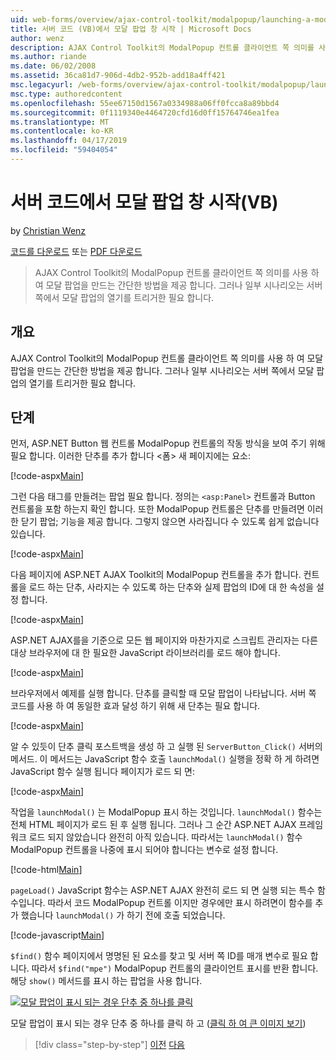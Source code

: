 ```yaml
---
uid: web-forms/overview/ajax-control-toolkit/modalpopup/launching-a-modal-popup-window-from-server-code-vb
title: 서버 코드 (VB)에서 모달 팝업 창 시작 | Microsoft Docs
author: wenz
description: AJAX Control Toolkit의 ModalPopup 컨트롤 클라이언트 쪽 의미를 사용 하 여 모달 팝업을 만드는 간단한 방법을 제공 합니다. 그러나 일부 시나리오는 t 해야 하는 중...
ms.author: riande
ms.date: 06/02/2008
ms.assetid: 36ca81d7-906d-4db2-952b-add18a4ff421
msc.legacyurl: /web-forms/overview/ajax-control-toolkit/modalpopup/launching-a-modal-popup-window-from-server-code-vb
msc.type: authoredcontent
ms.openlocfilehash: 55ee67150d1567a0334988a06ff0fcca8a89bbd4
ms.sourcegitcommit: 0f1119340e4464720cfd16d0ff15764746ea1fea
ms.translationtype: MT
ms.contentlocale: ko-KR
ms.lasthandoff: 04/17/2019
ms.locfileid: "59404054"
---
```

# <a name="launching-a-modal-popup-window-from-server-code-vb"></a>서버 코드에서 모달 팝업 창 시작(VB)

by [Christian Wenz](https://github.com/wenz)

[코드를 다운로드](http://download.microsoft.com/download/2/4/0/24052038-f942-4336-905b-b60ae56f0dd5/ModalPopup1.vb.zip) 또는 [PDF 다운로드](http://download.microsoft.com/download/b/6/a/b6ae89ee-df69-4c87-9bfb-ad1eb2b23373/modalpopup1VB.pdf)

> AJAX Control Toolkit의 ModalPopup 컨트롤 클라이언트 쪽 의미를 사용 하 여 모달 팝업을 만드는 간단한 방법을 제공 합니다. 그러나 일부 시나리오는 서버 쪽에서 모달 팝업의 열기를 트리거한 필요 합니다.


## <a name="overview"></a>개요

AJAX Control Toolkit의 ModalPopup 컨트롤 클라이언트 쪽 의미를 사용 하 여 모달 팝업을 만드는 간단한 방법을 제공 합니다. 그러나 일부 시나리오는 서버 쪽에서 모달 팝업의 열기를 트리거한 필요 합니다.

## <a name="steps"></a>단계

먼저, ASP.NET Button 웹 컨트롤 ModalPopup 컨트롤의 작동 방식을 보여 주기 위해 필요 합니다. 이러한 단추를 추가 합니다 &lt;폼&gt; 새 페이지에는 요소:

[!code-aspx[Main](launching-a-modal-popup-window-from-server-code-vb/samples/sample1.aspx)]

그런 다음 태그를 만들려는 팝업 필요 합니다. 정의는 `<asp:Panel>` 컨트롤과 Button 컨트롤을 포함 하는지 확인 합니다. 또한 ModalPopup 컨트롤은 단추를 만들려면 이러한 닫기 팝업; 기능을 제공 합니다. 그렇지 않으면 사라집니다 수 있도록 쉽게 없습니다 있습니다.

[!code-aspx[Main](launching-a-modal-popup-window-from-server-code-vb/samples/sample2.aspx)]

다음 페이지에 ASP.NET AJAX Toolkit의 ModalPopup 컨트롤을 추가 합니다. 컨트롤을 로드 하는 단추, 사라지는 수 있도록 하는 단추와 실제 팝업의 ID에 대 한 속성을 설정 합니다.

[!code-aspx[Main](launching-a-modal-popup-window-from-server-code-vb/samples/sample3.aspx)]

ASP.NET AJAX를을 기준으로 모든 웹 페이지와 마찬가지로 스크립트 관리자는 다른 대상 브라우저에 대 한 필요한 JavaScript 라이브러리를 로드 해야 합니다.

[!code-aspx[Main](launching-a-modal-popup-window-from-server-code-vb/samples/sample4.aspx)]

브라우저에서 예제를 실행 합니다. 단추를 클릭할 때 모달 팝업이 나타납니다. 서버 쪽 코드를 사용 하 여 동일한 효과 달성 하기 위해 새 단추는 필요 합니다.

[!code-aspx[Main](launching-a-modal-popup-window-from-server-code-vb/samples/sample5.aspx)]

알 수 있듯이 단추 클릭 포스트백을 생성 하 고 실행 된 `ServerButton_Click()` 서버의 메서드. 이 메서드는 JavaScript 함수 호출 `launchModal()` 실행을 정확 하 게 하려면 JavaScript 함수 실행 됩니다 페이지가 로드 되 면:

[!code-aspx[Main](launching-a-modal-popup-window-from-server-code-vb/samples/sample6.aspx)]

작업을 `launchModal()` 는 ModalPopup 표시 하는 것입니다. `launchModal()` 함수는 전체 HTML 페이지가 로드 된 후 실행 됩니다. 그러나 그 순간 ASP.NET AJAX 프레임 워크 로드 되지 않았습니다 완전히 아직 있습니다. 따라서는 `launchModal()` 함수 ModalPopup 컨트롤을 나중에 표시 되어야 합니다는 변수로 설정 합니다.

[!code-html[Main](launching-a-modal-popup-window-from-server-code-vb/samples/sample7.html)]

`pageLoad()` JavaScript 함수는 ASP.NET AJAX 완전히 로드 되 면 실행 되는 특수 함수입니다. 따라서 코드 ModalPopup 컨트롤 이지만 경우에만 표시 하려면이 함수를 추가 했습니다 `launchModal()` 가 하기 전에 호출 되었습니다.

[!code-javascript[Main](launching-a-modal-popup-window-from-server-code-vb/samples/sample8.js)]

`$find()` 함수 페이지에서 명명된 된 요소를 찾고 및 서버 쪽 ID를 매개 변수로 필요 합니다. 따라서 `$find("mpe")` ModalPopup 컨트롤의 클라이언트 표시를 반환 합니다. 해당 `show()` 메서드를 표시 하는 팝업을 사용 합니다.


[![모달 팝업이 표시 되는 경우 단추 중 하나를 클릭](launching-a-modal-popup-window-from-server-code-vb/_static/image2.png)](launching-a-modal-popup-window-from-server-code-vb/_static/image1.png)

모달 팝업이 표시 되는 경우 단추 중 하나를 클릭 하 고 ([클릭 하 여 큰 이미지 보기](launching-a-modal-popup-window-from-server-code-vb/_static/image3.png))

> [!div class="step-by-step"]
> [이전](positioning-a-modalpopup-cs.md)
> [다음](using-modalpopup-with-a-repeater-control-vb.md)
